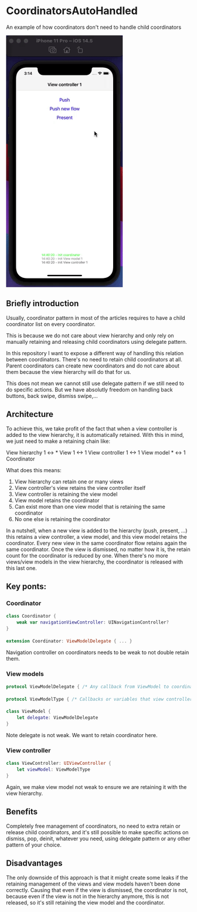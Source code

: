 # CoordinatorsAutoHandled

An example of how coordinators don't need to handle child coordinators

[![Watch the demo](demo.gif)](demo.mp4)

## Briefly introduction

Usually, coordinator pattern in most of the articles requires to have a child coordinator list on every coordinator.

This is because we do not care about view hierarchy and only rely on manually retaining and releasing child coordinators using delegate pattern.

In this repository I want to expose a different way of handling this relation between coordinators. There's no need to retain child coordinators at all. Parent coordinators can create new coordinators and do not care about them because the view hierarchy will do that for us.

This does not mean we cannot still use delegate pattern if we still need to do specific actions. But we have absolutly freedom on handling back buttons, back swipe, dismiss swipe,...

## Architecture

To achieve this, we take profit of the fact that when a view controller is added to the view hierarchy, it is automatically retained. With this in mind, we just need to make a retaining chain like:

View hierarchy 1 <-> * View 1 <-> 1 View controller 1 <-> 1 View model * <-> 1 Coordinator

What does this means:

1. View hierarchy can retain one or many views
2. View controller's view retains the view controller itself
3. View controller is retaining the view model
4. View model retains the coordinator
5. Can exist more than one view model that is retaining the same coordinator
6. No one else is retaining the coordinator

In a nutshell, when a new view is added to the hierarchy (push, present, ...) this retains a view controller, a view model, and this view model retains the coordinator. Every new view in the same coordinator flow retains again the same coordinator. Once the view is dismissed, no matter how it is, the retain count for the coordinator is reduced by one. When there's no more views/view models in the view hierarchy, the coordinator is released with this last one.

## Key ponts:

### Coordinator

```swift
class Coordinator {
    weak var navigationViewController: UINavigationController?
}

extension Coordinator: ViewModelDelegate { ... }
```

Navigation controller on coordinators needs to be weak to not double retain them.

### View models

```swift
protocol ViewModelDelegate { /* Any callback from ViewModel to coordinator */ }

protocol ViewModelType { /* Callbacks or variables that view controller can access */ }

class ViewModel {
    let delegate: ViewModelDelegate
}
```

Note delegate is not weak. We want to retain coordinator here.

### View controller

```swift
class ViewController: UIViewController {
    let viewModel: ViewModelType
}
```

Again, we make view model not weak to ensure we are retaining it with the view hierarchy.

## Benefits

Completely free management of coordinators, no need to extra retain or release child coordinators, and it's still possible to make specific actions on dismiss, pop, deinit, whatever you need, using delegate pattern or any other pattern of your choice.

## Disadvantages

The only downside of this approach is that it might create some leaks if the retaining management of the views and view models haven't been done correctly. Causing that even if the view is dismissed, the coordinator is not, because even if the view is not in the hierarchy anymore, this is not released, so it's still retaining the view model and the coordinator.